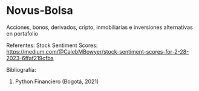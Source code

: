 # Novus-Bolsa
Acciones, bonos, derivados, cripto, inmobiliarias e inversiones alternativas en portafolio


Referentes:
Stock Sentiment Scores: https://medium.com/@CalebMBowyer/stock-sentiment-scores-for-2-28-2023-6ffaf219cfba

Bibliografía:
1) Python Financiero (Bogotá, 2021)
